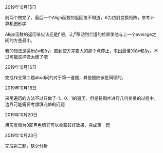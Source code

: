 2019年10月15日

前两个做完了，最后一个Aligh函数的返回值不知道，A为仿射变换矩阵，参考计算机图形学 



Align函数的返回值应该还是$f^t$吧，让$f^t$移动到合适的位置使他与上一个average之间的方差最小，

我的想法是遍历Δx和Δy，直到使方差变大的那个点停止，求出最佳的Δx和Δy，不过可能这样做太傻了吧

2019年10月16日

完成作业第二题abcd问的对于第一道题，其他题应该是同理的。

2019年10月18日

采用遍历的方法不过只做了-1、0、1的遍历，但是将图片进行几何变换的过程中，边界可能需要考虑填充值的问题

2019年10月20日

用灰度值为0即黑色填充可以收获较好效果，完成第一题

2019年10月23日

完成第二题，缺少分析